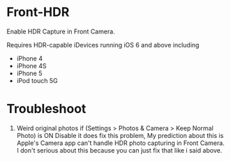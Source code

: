 Front-HDR
=========

Enable HDR Capture in Front Camera.

Requires HDR-capable iDevices running iOS 6 and above including
- iPhone 4
- iPhone 4S
- iPhone 5
- iPod touch 5G

Troubleshoot
=========

1. Weird original photos if (Settings > Photos & Camera > Keep Normal Photo) is ON
  Disable it does fix this problem, My prediction about this is Apple's Camera app can't handle HDR photo capturing in Front Camera.
  I don't serious about this because you can just fix that like i said above.
